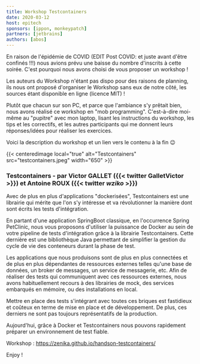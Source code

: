 ```yaml
---
title: Workshop Testcontainers
date: 2020-03-12
host: epitech
sponsors: [ippon, monkeypatch]
partners: [jetbrains]
authors: [abos]
---
```


En raison de l'épidémie de COVID (EDIT Post COVID: et juste avant d'être confinés !!!)
nous avions prévu une baisse du nombre d'inscrits à cette soirée. C'est pourquoi nous
avons choisi de vous proposer un workshop !

Les auteurs du Workshop n'étant pas dispo pour des raisons de planning, ils nous ont
proposé d'organiser le Workshop sans eux de notre côté, les sources étant disponible
en ligne (licence MIT) !

Plutôt que chacun sur son PC, et parce que l'ambiance s'y prêtait bien, nous avons réalisé
ce workshop en "mob programming". C'est-à-dire moi-même au "pupitre" avec mon laptop,
lisant les instructions du workshop, les tips et les correctifs, et les autres participants
qui me donnent leurs réponses/idées pour réaliser les exercices.

Voici la description du workshop et un lien vers le contenu à la fin 😉

{{< centeredimage local="true" alt="Testcontainers" src="testcontainers.jpeg" width="650" >}}

### Testcontainers - par Victor GALLET ({{< twitter GalletVictor >}}) et Antoine ROUX ({{< twitter _wziko_ >}})

Avec de plus en plus d'applications "dockerisées", Testcontainers est une librairie qui mérite que l'on s'y intéresse et va révolutionner la manière dont sont écrits les tests d'intégration.

En partant d'une application SpringBoot classique, en l'occurrence Spring PetClinic, nous vous proposons d'utiliser la puissance de Docker au sein de votre pipeline de tests d'intégration grâce à la librairie Testcontainers. Cette dernière est une bibliothèque Java permettant de simplifier la gestion du cycle de vie des conteneurs durant la phase de test.

Les applications que nous produisons sont de plus en plus connectées et de plus en plus dépendantes de ressources externes telles qu'une base de données, un broker de messages, un service de messagerie, etc. Afin de réaliser des tests qui communiquent avec ces ressources externes, nous avons habituellement recours à des librairies de mock, des services embarqués en mémoire, ou des installations en local.

Mettre en place des tests s'intégrant avec toutes ces briques est fastidieux et coûteux en terme de mise en place et de développement. De plus, ces derniers ne sont pas toujours représentatifs de la production.

Aujourd'hui, grâce à Docker et Testcontainers nous pouvons rapidement préparer un environnement de test fiable.

Workshop : https://zenika.github.io/handson-testcontainers/

Enjoy !